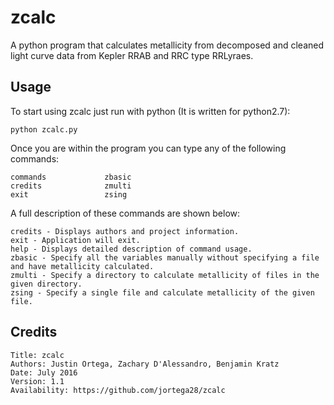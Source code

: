 # zcalc
A python program that calculates metallicity from decomposed and cleaned light curve data from Kepler RRAB and RRC type RRLyraes.

## Usage

To start using zcalc just run with python (It is written for python2.7):

	python zcalc.py

Once you are within the program you can type any of the following commands:

	commands             zbasic
	credits              zmulti
	exit                 zsing

A full description of these commands are shown below:

	credits - Displays authors and project information.
	exit - Application will exit.
	help - Displays detailed description of command usage.
	zbasic - Specify all the variables manually without specifying a file and have metallicity calculated.
	zmulti - Specify a directory to calculate metallicity of files in the given directory.
	zsing - Specify a single file and calculate metallicity of the given file.
	
## Credits

	Title: zcalc
	Authors: Justin Ortega, Zachary D'Alessandro, Benjamin Kratz
	Date: July 2016
	Version: 1.1
	Availability: https://github.com/jortega28/zcalc
